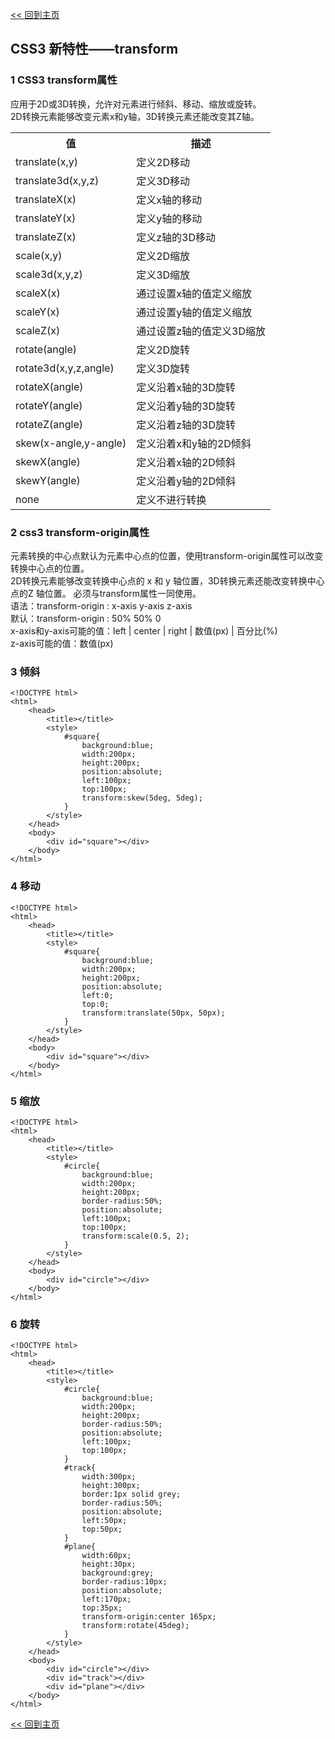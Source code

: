 [<< 回到主页](http://suzy1993.github.io/misszy/)

## CSS3 新特性——transform

### 1 CSS3 transform属性
应用于2D或3D转换，允许对元素进行倾斜、移动、缩放或旋转。  
2D转换元素能够改变元素x和y轴，3D转换元素还能改变其Z轴。
<table>
  <tr><th>值</th><th>描述</th></tr>
  <tr><td>translate(x,y)</td><td>定义2D移动</td></tr>
  <tr><td>translate3d(x,y,z)</td><td>定义3D移动</td></tr>
  <tr><td>translateX(x)</td><td>定义x轴的移动</td></tr>
  <tr><td>translateY(x)</td><td>定义y轴的移动</td></tr>
  <tr><td>translateZ(x)</td><td>定义z轴的3D移动</td></tr>
  <tr><td>scale(x,y)</td><td>定义2D缩放</td></tr>
  <tr><td>scale3d(x,y,z)</td><td>定义3D缩放</td></tr>
  <tr><td>scaleX(x)</td><td>通过设置x轴的值定义缩放</td></tr>
  <tr><td>scaleY(x)</td><td>通过设置y轴的值定义缩放</td></tr>
  <tr><td>scaleZ(x)</td><td>通过设置z轴的值定义3D缩放</td></tr>
  <tr><td>rotate(angle)</td><td>定义2D旋转</td></tr>
  <tr><td>rotate3d(x,y,z,angle)</td><td>定义3D旋转</td></tr>
  <tr><td>rotateX(angle)</td><td>定义沿着x轴的3D旋转</td></tr>
  <tr><td>rotateY(angle)</td><td>定义沿着y轴的3D旋转</td></tr>
  <tr><td>rotateZ(angle)</td><td>定义沿着z轴的3D旋转</td></tr>
  <tr><td>skew(x-angle,y-angle)</td><td>定义沿着x和y轴的2D倾斜</td></tr>
  <tr><td>skewX(angle)</td><td>定义沿着x轴的2D倾斜</td></tr>
  <tr><td>skewY(angle)</td><td>定义沿着y轴的2D倾斜</td></tr>
  <tr><td>none</td><td>定义不进行转换</td></tr>
</table>

### 2 css3 transform-origin属性
元素转换的中心点默认为元素中心点的位置，使用transform-origin属性可以改变转换中心点的位置。  
2D转换元素能够改变转换中心点的 x 和 y 轴位置，3D转换元素还能改变转换中心点的Z 轴位置。 
必须与transform属性一同使用。  
语法：transform-origin : x-axis y-axis z-axis  
默认：transform-origin : 50% 50% 0  
x-axis和y-axis可能的值：left | center | right | 数值(px) | 百分比(%)  
z-axis可能的值：数值(px)

### 3 倾斜
```
<!DOCTYPE html>
<html>
    <head>
        <title></title>
        <style>
            #square{
                background:blue;
                width:200px;
                height:200px;
                position:absolute;
                left:100px;
                top:100px;
                transform:skew(5deg, 5deg);
            }
        </style>
    </head>
    <body>
        <div id="square"></div>
    </body>
</html>
```

### 4 移动
```
<!DOCTYPE html>
<html>
    <head>
        <title></title>
        <style>
            #square{
                background:blue;
                width:200px;
                height:200px;
                position:absolute;
                left:0;
                top:0;
                transform:translate(50px, 50px);
            }
        </style>
    </head>
    <body>
        <div id="square"></div>
    </body>
</html>
```

### 5 缩放
```
<!DOCTYPE html>
<html>
    <head>
        <title></title>
        <style>
            #circle{
                background:blue;
                width:200px;
                height:200px;
                border-radius:50%;
                position:absolute;
                left:100px;
                top:100px;
                transform:scale(0.5, 2);
            }
        </style>
    </head>
    <body>
        <div id="circle"></div>
    </body>
</html>
```

### 6 旋转
```
<!DOCTYPE html>
<html>
    <head>
        <title></title>
        <style>
            #circle{
                background:blue;
                width:200px;
                height:200px;
                border-radius:50%;
                position:absolute;
                left:100px;
                top:100px;
            }
            #track{
                width:300px;
                height:300px;
                border:1px solid grey;
                border-radius:50%;
                position:absolute;
                left:50px;
                top:50px;
            }
            #plane{
                width:60px;
                height:30px;
                background:grey;
                border-radius:10px;
                position:absolute;
                left:170px;
                top:35px;
                transform-origin:center 165px;
                transform:rotate(45deg);
            }
        </style>
    </head>
    <body>
        <div id="circle"></div>
        <div id="track"></div>
        <div id="plane"></div>
    </body>
</html>
```

[<< 回到主页](http://suzy1993.github.io/misszy/)
